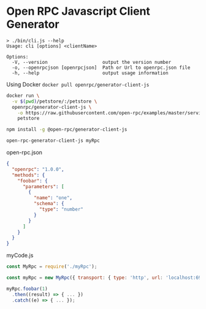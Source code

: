 # Open RPC Javascript Client Generator

```
> ./bin/cli.js --help
Usage: cli [options] <clientName>

Options:
  -V, --version                    output the version number
  -o, --openrpcjson [openrpcjson]  Path or Url to openrpc.json file
  -h, --help                       output usage information
```

Using Docker
`docker pull openrpc/generator-client-js`
```sh
docker run \
  -v $(pwd)/petstore/:/petstore \
  openrpc/generator-client-js \
    -o https://raw.githubusercontent.com/open-rpc/examples/master/service-descriptions/petstore.json
    petstore
```

```sh
npm install -g @open-rpc/generator-client-js

open-rpc-generator-client-js myRpc
```

open-rpc.json
```json
{
  "openrpc": "1.0.0",
  "methods": {
    "foobar": {
      "parameters": [
        {
          "name": "one",
          "schema": {
            "type": "number"
          }
        }
      ]
    }
  }
}

```

myCode.js
```js
const MyRpc = require('./myRpc');

const myRpc = new MyRpc({ transport: { type: 'http', url: 'localhost:6969' } });

myRpc.foobar(1)
  .then((result) => { ... })
  .catch((e) => { ... });
```
